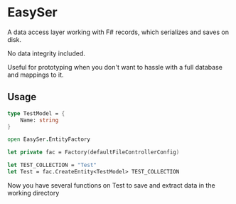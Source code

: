 # EasySer

A data access layer working with F# records, which serializes and saves on disk. 

No data integrity included. 

Useful for prototyping when you don't want to hassle with a full database and mappings to it.

## Usage

```fsharp
type TestModel = {
    Name: string
}

open EasySer.EntityFactory

let private fac = Factory(defaultFileControllerConfig)

let TEST_COLLECTION = "Test"
let Test = fac.CreateEntity<TestModel> TEST_COLLECTION
```

Now you have several functions on Test to save and extract data in the working directory
